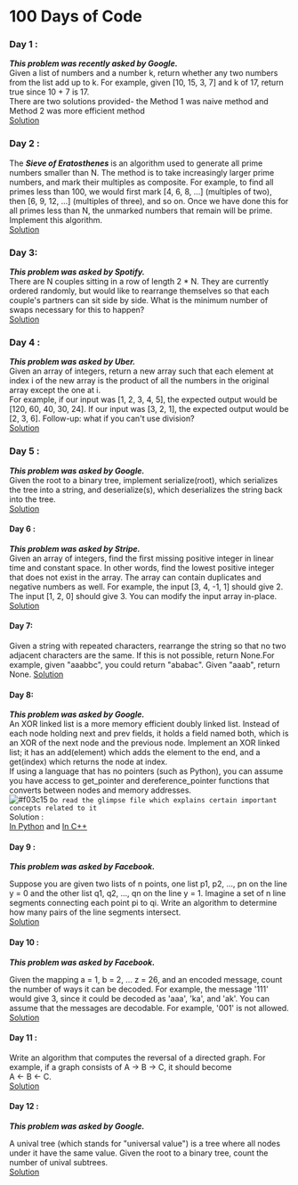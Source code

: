 # 100 Days of Code

### Day 1 :<br>
<i><b>This problem was recently asked by Google.</i></b><br>
Given a list of numbers and a number k, return whether any two numbers from the list add up to k.
For example, given [10, 15, 3, 7] and k of 17, return true since 10 + 7 is 17.<br>
There are two solutions provided- the Method 1 was naive method and Method 2 was more efficient method<br>
<a href = "https://github.com/KrutikaBhatt/100_DaysOfCode/blob/master/Day1/Day1_method2.java">Solution</a>

### Day 2 :<br>
 The <i><b>Sieve of Eratosthenes </b></i>is an algorithm used to generate all prime numbers smaller than N.
   The method is to take increasingly larger prime numbers, and mark their multiples as composite.
   For example, to find all primes less than 100, we would first mark [4, 6, 8, ...] (multiples of two),
   then [6, 9, 12, ...] (multiples of three), and so on. Once we have done this for all primes less than N,
   the unmarked numbers that remain will be prime.
   Implement this algorithm.<br>
   <a href = "https://github.com/KrutikaBhatt/100_DaysOfCode/blob/master/Day2/Day2.java">Solution</a>
   
### Day 3:<br>
<b><i>This problem was asked by Spotify.</b></i><br>
There are N couples sitting in a row of length 2 * N. They are currently ordered randomly,
   but would like to rearrange themselves so that each couple's partners can sit side by side.
   What is the minimum number of swaps necessary for this to happen?
   <br>
   <a href = "https://github.com/KrutikaBhatt/100_DaysOfCode/blob/master/Day3.java">Solution</a>
   
### Day 4 :<br>
<b><i>This problem was asked by Uber.</i></b><br>
Given an array of integers, return a new array such that each element at index i of the new array is the product of all the numbers in the original array except the one at i.<br>
For example, if our input was [1, 2, 3, 4, 5], the expected output would be [120, 60, 40, 30, 24]. If our input was [3, 2, 1], the expected output would be [2, 3, 6].
Follow-up: what if you can't use division?<br>
 <a href = "https://github.com/KrutikaBhatt/100_DaysOfCode/blob/master/Day4.java">Solution</a>
 
### Day 5 :<br>
<b><i>This problem was asked by Google.</b></i><br>
Given the root to a binary tree, implement serialize(root), which serializes the tree into a string, 
and deserialize(s), which deserializes the string back into the tree.
<br>
<a href ="https://github.com/KrutikaBhatt/100_DaysOfCode/blob/master/Day5.py">Solution</a>

#### Day 6 :<br>
<b><i>This problem was asked by Stripe.</b></i><br>
Given an array of integers, find the first missing positive integer in linear time and constant space. In other words, find the lowest positive integer that does not exist in the array.
The array can contain duplicates and negative numbers as well.
For example, the input [3, 4, -1, 1] should give 2. The input [1, 2, 0] should give 3.
You can modify the input array in-place.
<br>
<a href="https://github.com/KrutikaBhatt/100_DaysOfCode/blob/master/Day6.java">Solution</a><br>
#### Day 7:<br>
Given a string with repeated characters, rearrange the string so that no two adjacent characters are the same.
If this is not possible, return None.For example, given "aaabbc", you could return "ababac". Given "aaab", return None.
<a href="https://github.com/KrutikaBhatt/100_DaysOfCode/blob/master/Day7.java">Solution</a>
#### Day 8:<br>
<b><i>This problem was asked by Google.</b></i><br>
An XOR linked list is a more memory efficient doubly linked list. 
Instead of each node holding next and prev fields, it holds a field named both, which is an XOR of the next node and the previous node. 
Implement an XOR linked list; it has an add(element) which adds the element to the end, and a get(index) which returns the node at index.<br>
If using a language that has no pointers (such as Python), you can assume you have access to get_pointer and dereference_pointer functions that converts between nodes and memory addresses. <br>
![#f03c15](https://via.placeholder.com/15/f03c15/000000?text=+) `Do read the glimpse file which explains certain important concepts related to it`
<br>
Solution :<br><a href="https://github.com/KrutikaBhatt/100_DaysOfCode/blob/master/Day8/Day8_Python.py"> In Python</a> and <a href="https://github.com/KrutikaBhatt/100_DaysOfCode/blob/master/Day8/Day8.cpp"> In C++</a>

#### Day 9 :<br>
<b><i>This problem was asked by Facebook.</b></i>
 
Suppose you are given two lists of n points, one list p1, p2, ...,
pn on the line y = 0 and the other list q1, q2, ..., qn on the line y = 1.
Imagine a set of n line segments connecting each point pi to qi.
Write an algorithm to determine how many pairs of the line segments intersect.
<br><a href ="https://github.com/KrutikaBhatt/100_DaysOfCode/blob/master/Day9/Day9.java">Solution</a>
#### Day 10 :<br>
<b><i>This problem was asked by Facebook.</b></i>

Given the mapping a = 1, b = 2, ... z = 26, and an encoded message, count the number of ways it can be decoded.
For example, the message '111' would give 3, since it could be decoded as 'aaa', 'ka', and 'ak'.
You can assume that the messages are decodable. For example, '001' is not allowed.
<br><a href ="https://github.com/KrutikaBhatt/100_DaysOfCode/blob/master/Day10/Day10.java">Solution </a>

#### Day 11 :<br>
 Write an algorithm that computes the reversal of a directed graph.
For example, if a graph consists of A -> B -> C, it should become <br>A <- B <- C.<br>
<a href = "https://github.com/KrutikaBhatt/100_DaysOfCode/blob/master/Day11.java">Solution</a>

#### Day 12 :<br>
<b><i>This problem was asked by Google.</b></i><br>

A unival tree (which stands for "universal value") is a tree where all nodes under it have the same value.
Given the root to a binary tree, count the number of unival subtrees.<br>
<a href ="https://github.com/KrutikaBhatt/100_DaysOfCode/blob/master/Day12.java">Solution</a>
